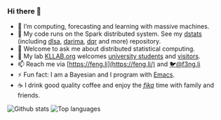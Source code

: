 ### Hi there 👋

- 🔭 I’m computing, forecasting and learning with massive machines.
- 👯 My code runs on the Spark distributed system. See my [dstats](https://github.com/feng-li/dstats) (including [dlsa](https://github.com/feng-li/dlsa), [darima](https://github.com/xqnwang/darima), [dqr](https://github.com/feng-li/dqr) and more) repository.
- 💬 Welcome to ask me about distributed statistical computing.
- 🔬 My lab [KLLAB.org](https://kllab.org/) welcomes [university students](https://kllab.org/join-us/) and [visitors](https://kllab.org/collaborators/).
- 📫 Reach me via [https://feng.li](https://feng.li/) and [🐦@f3ng.li](https://twitter.com/f3ngli) 
- ⚡ Fun fact: I am a Bayesian and I program with [Emacs](https://github.com/feng-li/.emacs.d).
- ☕ I drink good quality coffee and enjoy the [_fika_](https://sweden.se/culture-traditions/fika/) time with family and friends.

![Github stats](https://github-readme-stats.vercel.app/api?username=feng-li)
![Top languages](https://github-readme-stats.vercel.app/api/top-langs/?username=feng-li&hide=html,jupyter%20notebook,JavaScript,PostScript,SCSS,Less&layout=compact&langs_count=10)
